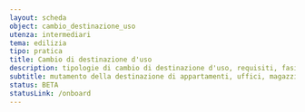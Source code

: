 ```yaml
---
layout: scheda
object: cambio_destinazione_uso
utenza: intermediari
tema: edilizia
tipo: pratica
title: Cambio di destinazione d'uso
description: tipologie di cambio di destinazione d'uso, requisiti, fasi del procedimento, controlli, costi
subtitle: mutamento della destinazione di appartamenti, uffici, magazzini, negozi, garage, box, depositi etc..
status: BETA
statusLink: /onboard
---
```


